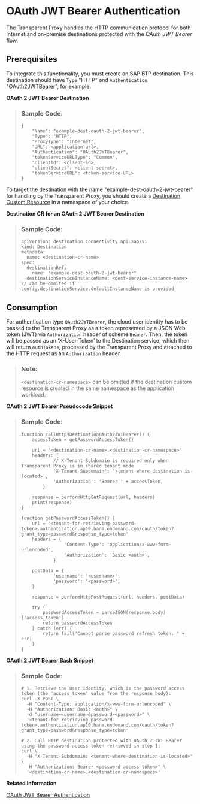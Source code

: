 <!-- loioa728ae0850594b0d828cb4e426ac518e -->

# OAuth JWT Bearer Authentication

The Transparent Proxy handles the HTTP communication protocol for both Internet and on-premise destinations protected with the *OAuth JWT Bearer* flow.



<a name="loioa728ae0850594b0d828cb4e426ac518e__section_tfr_bwv_hcc"/>

## Prerequisites

To integrate this functionality, you must create an SAP BTP destination. This destination should have `Type` "HTTP" and `Authentication` "OAuth2JWTBearer", for example:

**OAuth 2 JWT Bearer Destination**

> ### Sample Code:  
> ```
> {
>     "Name": "example-dest-oauth-2-jwt-bearer",
>     "Type": "HTTP",
>     "ProxyType": "Internet",
>     "URL": <application-url>,
>     "Authentication": "OAuth2JWTBearer",
>     "tokenServiceURLType": "Common",
>     "clientId": <client-id>,
>     "clientSecret": <client-secret>,
>     "tokenServiceURL": <token-service-URL>
> }
> ```

To target the destination with the name "example-dest-oauth-2-jwt-bearer" for handling by the Transparent Proxy, you should create a [Destination Custom Resource](destination-custom-resource-fc7951e.md) in a namespace of your choice.

**Destination CR for an OAuth 2 JWT Bearer Destination**

> ### Sample Code:  
> ```
> apiVersion: destination.connectivity.api.sap/v1
> kind: Destination
> metadata:
>   name: <destination-cr-name>
> spec:
>   destinationRef:
>     name: "example-dest-oauth-2-jwt-bearer"
>   destinationServiceInstanceName: <dest-service-instance-name> // can be ommited if config.destinationService.defaultInstanceName is provided
> ```



<a name="loioa728ae0850594b0d828cb4e426ac518e__section_g4k_bwv_hcc"/>

## Consumption

For authentication type `OAuth2JWTBearer`, the cloud user identity has to be passed to the Transparent Proxy as a token represented by a JSON Web token \(JWT\) via `Authorization` header of scheme `Bearer`. Then, the token will be passed as an ‘X-User-Token’ to the Destination service, which then will return `authTokens`, processed by the Transparent Proxy and attached to the HTTP request as an `Authorization` header.

> ### Note:  
> `<destination-cr-namespace>` can be omitted if the destination custom resource is created in the same namespace as the application workload.

**OAuth 2 JWT Bearer Pseudocode Snippet**

> ### Sample Code:  
> ```
> function callHttpsDestinationOAuth2JWTBearer() {
>     accessToken = getPasswordAccessToken()
>  
>     url = '<destination-cr-name>.<destination-cr-namespace>'
>     headers: {
>             // X-Tenant-Subdomain is required only when Transparent Proxy is in shared tenant mode
>             'X-Tenant-Subdomain': '<tenant-where-destination-is-located>',
>             'Authorization': 'Bearer ' + accessToken,
>         }
>  
>     response = performHttpGetRequest(url, headers)
>     print(response)
> }
>  
> function getPasswordAccessToken() {
>     url = '<tenant-for-retrieving-password-token>.authentication.ap10.hana.ondemand.com/oauth/token?grant_type=password&response_type=token'
>     headers = {
>                 'Content-Type': 'application/x-www-form-urlencoded',
>                 'Authorization': 'Basic <auth>',
>             }
>  
>     postData = {
>             'username': '<username>',
>             'password': '<password>',
>     }
>      
>     response = performHttpPostRequest(url, headers, postData)
>      
>     try {        
>         passwordAccessToken = parseJSON(response.body)['access_token']
>         return passwordAccessToken
>     } catch (err) {
>         return fail('Cannot parse password refresh token: ' + err)
>     }
> }
> ```

**OAuth 2 JWT Bearer Bash Snippet** 

> ### Sample Code:  
> ```
> # 1. Retrieve the user identity, which is the password access token (the 'access_token' value from the response body):
> curl -X POST \
>   -H "Content-Type: application/x-www-form-urlencoded" \
>   -H "Authorization: Basic <auth>" \
>   -d "username=<username>&password=<password>" \
>   '<tenant-for-retrieving-password-token>.authentication.ap10.hana.ondemand.com/oauth/token?grant_type=password&response_type=token'
>    
> # 2. Call HTTP destination protected with OAuth 2 JWT Bearer using the password access token retrieved in step 1:
> curl \
>   -H "X-Tenant-Subdomain: <tenant-where-destination-is-located>" \
>   -H "Authorization: Bearer <password-access-token>" \
>   '<destination-cr-name>.<destination-cr-namespace>'
> ```

**Related Information**  


[OAuth JWT Bearer Authentication](oauth-jwt-bearer-authentication-283cd2d.md "Learn about the OAuth JWT bearer authentication type for HTTP destinations: use cases, supported properties and examples.")

